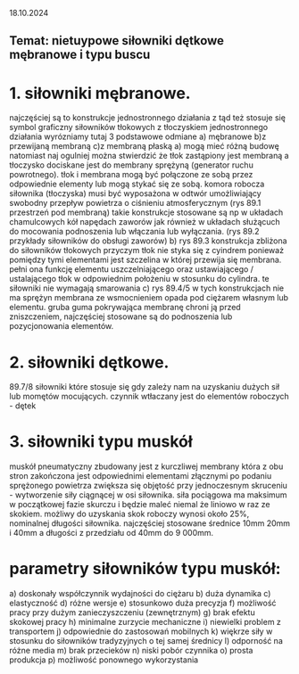 18.10.2024
## Temat: nietuypowe siłowniki dętkowe mębranowe i typu buscu
# 1. siłowniki mębranowe.
najczęściej są to konstrukcje jednostronnego działania z tąd też stosuje się symbol graficzny siłowników tłokowych z tłoczyskiem jednostronnego działania
wyrózniamy tutaj 3 podstawowe odmiane 
a) mębranowe 
b)z przewijaną membraną
c)z membraną płaską
a) mogą mieć różną budowę natomiast naj ogulniej można stwierdzić że tłok zastąpiony jest membraną a tłoczysko dociskane jest do membrany sprężyną (generator ruchu powrotnego). tłok i membrana mogą być połączone ze sobą przez odpowiednie elementy lub mogą stykać się ze sobą. 
komora robocza siłownika (tłoczyska) musi być wyposażona w odtwór umożliwiający swobodny przepływ powietrza o ciśnieniu atmosferycznym (rys 89.1 przestrzeń pod membraną)
takie konstrukcje stosowane są np w układach chamulcowych kół napędach zaworów jak również w układach służącuch do mocowania podnoszenia lub włączania lub wyłączania. (rys 89.2 przykłady siłowników do obsługi zaworów)
b) rys 89.3 konstrukcja zbliżona do siłowników tłokowych przyczym tłok nie styka się z cyindrem ponieważ pomiędzy tymi elementami jest szczelina w której przewija się membrana. pełni ona funkcję elementu uszczelniającego oraz ustawiającego / ustalającego tłok w odpowiednim położeniu w stosunku do cylindra. te siłowniki nie wymagają smarowania
c) rys 89.4/5 w tych konstrukcjach nie ma sprężyn membrana ze wsmocnieniem opada pod ciężarem własnym lub elementu. gruba guma pokrywająca membranę chroni ją przed zniszczeniem, najczęściej stosowane są do podnoszenia lub pozycjonowania elementów. 
# 2. siłowniki dętkowe. 
89.7/8 siłowniki które stosuje się gdy zależy nam na uzyskaniu dużych sił lub momętów mocujących. czynnik wtłaczany jest do elementów roboczych - dętek
# 3. siłowniki typu muskół
muskół pneumatyczny zbudowany jest z kurczliwej membrany która z obu stron zakończona jest odpowiednimi elementami złącznymi po podaniu sprężonego powietrza zwiększa się objętość przy jednoczesnym skruceniu - wytworzenie siły ciągnącej w osi siłownika. 
siła pociągowa ma maksimum w początkowej fazie skurczu i będzie maleć niemal że liniowo w raz ze skokiem. możliwy do uzyskania skok roboczy wynosi około 25%, nominalnej długości siłownika. najczęściej stosowane średnice 10mm 20mm i 40mm a długości z przedziału od 40mm do 9 000mm. 
# parametry siłowników typu muskół: 
a) doskonały współczynnik wydajności do ciężaru
b) duża dynamika
c) elastyczność
d) różne wersje
e) stosunkowo duża precyzja
f) możliwość pracy przy dużym zanieczyszczeniu (zewnętrznym)
g) brak efektu skokowej pracy
h) minimalne zurzycie mechaniczne
i) niewielki problem z transportem
j) odpowiednie do zastosowań mobilnych
k) więkrze siły w stosunku do siłowników tradyzyjnych o tej samej średnicy
l) odporność na różne media
m) brak przecieków
n) niski pobór czynnika
o) prosta produkcja 
p) możliwość ponownego wykorzystania 

